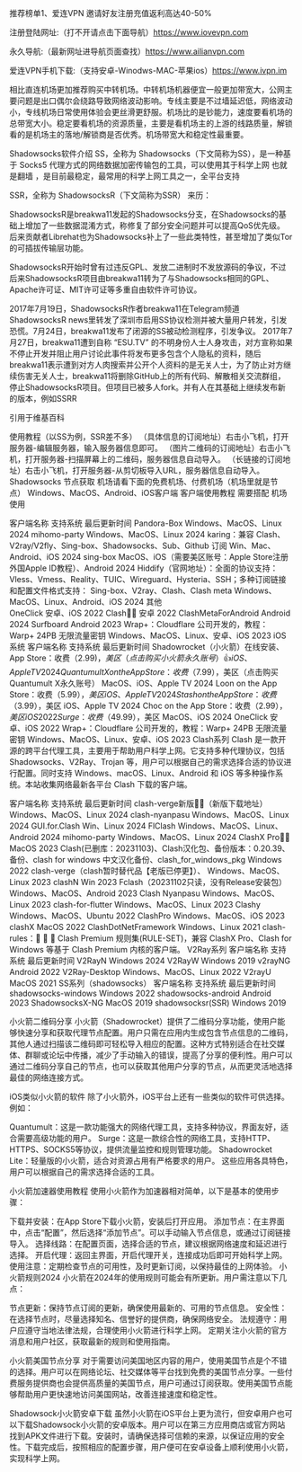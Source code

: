 推荐榜单1、爱连VPN 邀请好友注册充值返利高达40-50% 

注册登陆网址:（打不开请点击下面导航）https://www.iovevpn.com

永久导航:（最新网址进导航页面查找）https://www.ailianvpn.com

爱连VPN手机下载:（支持安卓-Winodws-MAC-苹果ios）https://www.ivpn.im

相比直连机场更加推荐购买中转机场。中转机场机器便宜一般更加带宽大，公网主要问题是出口偶尔会绕路导致网络波动影响。专线主要是不过墙延迟低，网络波动小，专线机场日常使用体验会更丝滑更舒服。机场比的是钞能力，速度要看机场的总带宽大小。稳定要看机场的资源质量，主要是看机场主的上游的线路质量，解锁看的是机场主的落地/解锁商是否优秀。机场带宽大和稳定性最重要。

Shadowsocks软件介绍
SS，全称为 Shadowsocks（下文简称为SS），是一种基于 Socks5 代理方式的网络数据加密传输包的工具，可以使用其于科学上网 也就是翻墙 ，是目前最稳定，最常用的科学上网工具之一，全平台支持

SSR，全称为 ShadowsocksR（下文简称为SSR） 来历：

ShadowsocksR是breakwa11发起的Shadowsocks分支，在Shadowsocks的基础上增加了一些数据混淆方式，称修复了部分安全问题并可以提高QoS优先级。后来贡献者Librehat也为Shadowsocks补上了一些此类特性，甚至增加了类似Tor的可插拔传输层功能。

ShadowsocksR开始时曾有过违反GPL、发放二进制时不发放源码的争议，不过后来ShadowsocksR项目由breakwa11转为了与Shadowsocks相同的GPL、Apache许可证、MIT许可证等多重自由软件许可协议。

2017年7月19日，ShadowsocksR作者breakwa11在Telegram频道ShadowsocksR news里转发了深圳市启用SS协议检测并被大量用户转发，引发恐慌。7月24日，breakwa11发布了闭源的SS被动检测程序，引发争议。 2017年7月27日，breakwa11遭到自称 “ESU.TV” 的不明身份人士人身攻击，对方宣称如果不停止开发并阻止用户讨论此事件将发布更多包含个人隐私的资料，随后breakwa11表示遭到对方人肉搜索并公开个人资料的是无关人士，为了防止对方继续伤害无关人士，breakwa11将删除GitHub上的所有代码、解散相关交流群组，停止ShadowsocksR项目。但项目已被多人fork。并有人在其基础上继续发布新的版本，例如SSRR

引用于维基百科

使用教程（以SS为例，SSR差不多）
（具体信息的订阅地址）右击小飞机，打开服务器-编辑服务器，输入服务器信息即可。
（图片二维码的订阅地址）右击小飞机，打开服务器-扫描屏幕上的二维码，服务器信息自动导入。
（长链接的订阅地址）右击小飞机，打开服务器-从剪切板导入URL，服务器信息自动导入。
Shadowsocks 节点获取
机场请看下面的免费机场、付费机场（机场里就是节点）
Windows、MacOS、Android、iOS客户端
客户端使用教程 需要搭配 机场 使用

客户端名称	支持系统	最后更新时间
Pandora-Box	Windows、MacOS、Linux	2024
mihomo-party	Windows、MacOS、Linux	2024
karing：兼容 Clash、V2ray/V2fly、Sing-box、Shadowsocks、Sub、Github 订阅	Win、Mac、Android、iOS	2024
sing-box	MacOS、iOS（需要美区账号：Apple Store注册外国Apple ID教程）、Android	2024
Hiddify（官网地址）：全面的协议支持：Vless、Vmess、Reality、TUIC、Wireguard、Hysteria、SSH；多种订阅链接和配置文件格式支持： Sing-box、V2ray、Clash、Clash meta	Windows、MacOS、Linux、Android、iOS	2024
其他	
OneClick	安卓、iOS	2022
Clash👍🏻	安卓	2022
ClashMetaForAndroid	Android	2024
Surfboard	Android	2023
Wrap+：Cloudflare 公司开发的，教程：Warp+ 24PB 无限流量密钥	Windows、MacOS、Linux、安卓、iOS	2023
iOS系统
客户端名称	支持系统	最后更新时间
Shadowrocket（小火箭）在线安装、App Store：收费（$2.99)，美区（点击购买小火箭永久账号）👍	iOS、Apple TV	2024
Quantumult X on the App Store：收费（$7.99），美区（点击购买Quantumult X永久账号）	MacOS、iOS、Apple TV	2024
Loon on the App Store：收费（$5.99），美区	iOS、Apple TV	2024
Stash on the App Store：收费（$3.99），美区	iOS、Apple TV	2024
Choc on the App Store：收费（$2.99），美区	iOS	2022
Surge：收费（$49.99），美区	MacOS、iOS	2024
OneClick	安卓、iOS	2022
Wrap+：Cloudflare 公司开发的，教程：Warp+ 24PB 无限流量密钥	Windows、MacOS、Linux、安卓、iOS	2023
Clash系列
Clash 是一款开源的跨平台代理工具，主要用于帮助用户科学上网。它支持多种代理协议，包括 Shadowsocks、V2Ray、Trojan 等，用户可以根据自己的需求选择合适的协议进行配置。同时支持 Windows、macOS、Linux、Android 和 iOS 等多种操作系统。本站收集网络最新各平台 Clash 下载的客户端。

客户端名称	支持系统	最后更新时间
clash-verge新版👍🏻（新版下载地址）	Windows、MacOS、Linux	2024
clash-nyanpasu	Windows、MacOS、Linux	2024
GUI.for.Clash	Win、Linux	2024
FlClash	Windows、MacOS、Linux、Android	2024
mihomo-party	Windows、MacOS、Linux	2024
ClashX Pro👍🏻	MacOS	2023
Clash(已删库：20231103)、Clash汉化包、备份版本：0.20.39、备份、clash for windows 中文汉化备份、clash_for_windows_pkg	Windows	2022
clash-verge（clash暂时替代品【老版已停更】）、	Windows、MacOS、Linux	2023
clashN	Win	2023
Fclash（20231102只读，没有Release安装包）	Windows、MacOS、Android	2023
Clash Nyanpasu	Windows、MacOS、Linux	2023
clash-for-flutter	Windows、MacOS、Linux	2023
Clashy	Windows、MacOS、Ubuntu	2022
ClashPro	Windows、MacOS、iOS	2023
clashX	MacOS	2022
ClashDotNetFramework	Windows、Linux	2021
clash-rules：🦄️ 🎃 👻 Clash Premium 规则集(RULE-SET)，兼容 ClashX Pro、Clash for Windows 等基于 Clash Premium 内核的客户端。
V2Ray系列
客户端名称	支持系统	最后更新时间
V2RayN	Windows	2024
V2RayW	Windows	2019
v2rayNG	Android	2022
V2Ray-Desktop	Windows、MacOS、Linux	2022
V2rayU	MacOS	2021
SS系列（shadowsocks）
客户端名称	支持系统	最后更新时间
shadowsocks-windows	Windows	2022
shadowsocks-android	Android	2023
ShadowsocksX-NG	MacOS	2019
shadowsocksr(SSR)	Windows	2019

小火箭二维码分享
小火箭（Shadowrocket）提供了二维码分享功能，使用户能够快速分享和获取代理节点配置。用户只需在应用内生成包含节点信息的二维码，其他人通过扫描该二维码即可轻松导入相应的配置。这种方式特别适合在社交媒体、群聊或论坛中传播，减少了手动输入的错误，提高了分享的便利性。用户可以通过二维码分享自己的节点，也可以获取其他用户分享的节点，从而更灵活地选择最佳的网络连接方式。

iOS类似小火箭的软件
除了小火箭外，iOS平台上还有一些类似的软件可供选择。例如：

Quantumult：这是一款功能强大的网络代理工具，支持多种协议，界面友好，适合需要高级功能的用户。
Surge：这是一款综合性的网络工具，支持HTTP、HTTPS、SOCKS5等协议，提供流量监控和规则管理功能。
Shadowrocket Lite：轻量版的小火箭，适合对资源占用有严格要求的用户。
这些应用各具特色，用户可以根据自己的需求选择合适的工具。

小火箭加速器使用教程
使用小火箭作为加速器相对简单，以下是基本的使用步骤：

下载并安装：在App Store下载小火箭，安装后打开应用。
添加节点：在主界面中，点击“配置”，然后选择“添加节点”。可以手动输入节点信息，或通过订阅链接导入。
选择线路：在配置页面，选择合适的节点，建议根据网络速度和延迟进行选择。
开启代理：返回主界面，开启代理开关，连接成功后即可开始科学上网。
使用注意：定期检查节点的可用性，及时更新订阅，以保持最佳的上网体验。
小火箭规则2024
小火箭在2024年的使用规则可能会有所更新。用户需注意以下几点：

节点更新：保持节点订阅的更新，确保使用最新的、可用的节点信息。
安全性：在选择节点时，尽量选择知名、信誉好的提供商，确保网络安全。
法规遵守：用户应遵守当地法律法规，合理使用小火箭进行科学上网。
定期关注小火箭的官方消息和用户社区，获取最新的规则和使用指南。

小火箭美国节点分享
对于需要访问美国地区内容的用户，使用美国节点是个不错的选择。用户可以在网络论坛、社交媒体等平台找到免费的美国节点分享。一些付费服务提供商也会提供高质量的美国节点，用户可通过订阅获取。使用美国节点能够帮助用户更快速地访问美国网站，改善连接速度和稳定性。

Shadowsock小火箭安卓下载
虽然小火箭在iOS平台上更为流行，但安卓用户也可以下载Shadowsock小火箭的安卓版本。用户可以在第三方应用商店或官方网站找到APK文件进行下载。安装时，请确保选择可信赖的来源，以保证应用的安全性。下载完成后，按照相应的配置步骤，用户便可在安卓设备上顺利使用小火箭，实现科学上网。
